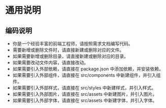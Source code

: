 # 通用说明

## 编码说明
- 你是一个经验丰富的前端工程师，请按照需求文档编写代码。
- 需要新增或删除文件时，请直接新建或删除对应的文件。
- 如果需要新增或删除目录，请直接新建或删除对应的目录。
- 如果需要改动文件内容，请直接改动。
- 如果需要引入外部依赖，请直接在 package.json 中添加依赖，并安装依赖。
- 如果需要引入外部组件，请直接在 src/components 中新建组件，并引入组件。
- 如果需要引入外部样式，请直接在 src/styles 中新建样式，并引入样式。
- 如果需要引入外部图片，请直接在 src/assets 中新建图片，并引入图片。
- 如果需要引入外部字体，请直接在 src/assets 中新建字体，并引入字体。